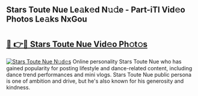 ## Stars Toute Nue Le𝚊k𝚎d N𝚞𝚍e - Part-iTl Vid𝚎o Photos Le𝚊ks NxGou

# <h2><a href="http://fba9lk7.evod.top/?m=Stars+Toute+Nue">🔗 👉🔴 Stars Toute Nue Vid𝚎o Ph𝚘t𝚘s</a></h2>

[![Stars Toute Nue N𝚞d𝚎s](https://i.imgur.com/8V9OHl7.gif)](http://fba9lk7.evod.top/?m=Stars+Toute+Nue)
Online personality Stars Toute Nue who has gained popularity for posting lifestyle and dance-related content, including dance trend performances and mini vlogs. Stars Toute Nue public persona is one of ambition and drive, but he's also known for his generosity and kindness. 
